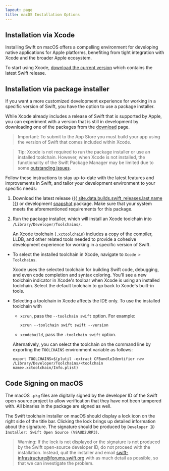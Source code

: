 ```yaml
---
layout: page
title: macOS Installation Options
---
```


## Installation via Xcode

Installing Swift on macOS offers a compelling environment for developing native applications for Apple platforms, benefiting from tight integration with Xcode and the broader Apple ecosystem. 

To start using Xcode, [download the current version](https://itunes.apple.com/app/xcode/id497799835) which contains the latest Swift release.

## Installation via package installer

If you want a more customized development experience for working in a specific version of Swift, you have the option to use a package installer. 

While Xcode already includes a release of Swift that is supported by Apple, you can experiment with a version that is still in development by downloading one of the packages from the [download](/download) page. 

> Important: To submit to the App Store you must build your app using the version of Swift that comes included within Xcode.

> Tip: Xcode is not required to run the package installer or use an installed
toolchain. However, when Xcode is not installed, the functionality of the Swift
Package Manager may be limited due to some [outstanding issues](https://github.com/apple/swift-package-manager/issues/4396).

Follow these instructions to stay up-to-date with the latest features and improvements in Swift, and tailor your development environment to your specific needs:

1. Download the latest release ([{{ site.data.builds.swift_releases.last.name }}](/download/#releases))
   or development [snapshot](/download/#snapshots) package.
   Make sure that your system meets the aforementioned requirements for
   this package.

2. Run the package installer,
   which will install an Xcode toolchain into
   `/Library/Developer/Toolchains/`.

   An Xcode toolchain (`.xctoolchain`) includes a copy of the compiler, LLDB,
   and other related tools needed to provide a cohesive development experience
   for working in a specific version of Swift.

* To select the installed toolchain in Xcode, navigate to `Xcode > Toolchains`.

  Xcode uses the selected toolchain for building Swift code, debugging, and
  even code completion and syntax coloring. You'll see a new toolchain
  indicator in Xcode's toolbar when Xcode is using an installed toolchain.
  Select the default toolchain to go back to Xcode's built-in tools.

* Selecting a toolchain in Xcode affects the IDE only. To use the installed
  toolchain with
  * `xcrun`, pass the `--toolchain swift` option. For example:

    ~~~ shell
    xcrun --toolchain swift swift --version
    ~~~

  * `xcodebuild`, pass the `-toolchain swift` option.

  Alternatively, you can select the toolchain on the command line by exporting
  the `TOOLCHAINS` environment variable as follows:

  ~~~ shell
  export TOOLCHAINS=$(plutil -extract CFBundleIdentifier raw /Library/Developer/Toolchains/<toolchain name>.xctoolchain/Info.plist)
  ~~~

## Code Signing on macOS

The macOS `.pkg` files are digitally signed
by the developer ID of the Swift open-source project
to allow verification that they have not been tampered with.
All binaries in the package are signed as well.

The Swift toolchain installer on macOS
should display a lock icon on the right side of the title bar.
Clicking the lock brings up detailed information about the signature.
The signature should be produced by
`Developer ID Installer: Swift Open Source (V9AUD2URP3)`.

> Warning: If the lock is not displayed
or the signature is not produced by the Swift open-source developer ID,
do not proceed with the installation.
Instead, quit the installer
and email <swift-infrastructure@forums.swift.org>
with as much detail as possible,
so that we can investigate the problem.
